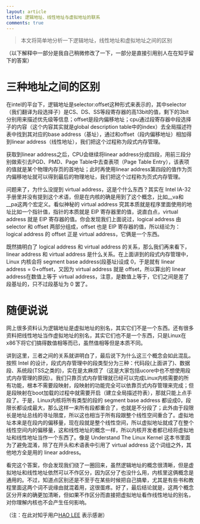 ```yaml
---
layout: article
title: 逻辑地址、线性地址与虚拟地址的联系
comments: true
---
```




> 本文将简单地分析一下逻辑地址，线性地址和虚拟地址之间的区别


（以下解释中一部分是我自己稍微修改了一下，一部分是直接引用别人在在知乎留下的答案）


# 三种地址之间的区别

在intel的平台下，逻辑地址是selector:offset这种形式来表示的，其中selector（我们翻译为段选择子）是CS、DS、SS等段寄存器的高13bit的值，剩下的3bit分别用来描述优先级等信息；offset是段内偏移地址；cpu通过段寄存器中段选择子的内容（这个内容其实就是global description table中的index）去全局描述符表中找到其对应的base address（基址），通过和offset（段内偏移地址）相加得到linear address（线性地址），我们把这个过程称为段式内存管理。

获取到linear address之后，CPU会继续将linear address分成四段，用前三段分别做索引去PGD、PMD、Page Table中去查表项（Page Table Entry），该表项的值就是某个物理内存页的首地址；此时再使用linear address第四段的值作为页内偏移地址就可以得到最后的物理地址，我们把这个过程称为页式内存管理。

问题来了，为什么没提到 virtual address，这是个什么东西？其实在 Intel IA-32 手册里并没有提到这个术语，但是在内核的确是用到了这个概念，比如__va和__pa这两个宏定义。看似神秘的 virtual address 究其本质就是程序里面使用的地址比如一个指针值，指针的本质就是 EIP 寄存器里的值，说直白点，virtual address 就是 EIP 寄存器的值。你会发现我们上面说过，logical address 由 selector 和 offset 两部分组成，offset 也是 EIP 寄存器的值，所以结论为：logical address 的 offset 正是 virtual address，它俩是一个东西。

既然搞明白了 logical address 和 virtual address 的关系，那么我们再来看下，linear address 和 virtual address 是什么关系。在上面讲到的段式内存管理中，Linux 内核会将 segment base address(段基址)设成 0，于是就有 linear address = 0+offset，又因为 virtual address 就是 offset，所以算出的 linear address在数值上等于 virtual address，注意，是数值上等于，它们之间是差了段基址的，只不过段基址为 0 罢了。


# 随便说说


网上很多资料认为逻辑地址是虚拟地址的别名，其实它们不是一个东西。还有很多资料把线性地址当作虚拟地址的别名，其实它们也不是一个东西，只是Linux在x86下将它们搞得数值相等而已，虽然值相等但是本质不同。

讲到这里，三者之间的关系就讲明白了，最后说下为什么这三个概念会如此混乱。
按照 Intel 的设计，段式内存管理中的段类型分为三种：代码段(上面讲了)、数据段、系统段(TSS之类的)，实在是太麻烦了（这是大家包括ucore中也不想使用段式内存管理的原因）。我们只靠页式内存管理就已经可以完成Linux内核需要的所有功能，根本不需要段映射，段映射的功能完全可以依靠页式内存管理来完成；但是段映射在boot加载的过程中就需要开启（建立全局描述符表），那就只能上点手段了。于是，Linux内核将所有类型的段的 segment base address 都设成0，段限长都设成最大，那么这样一来所有段都重合了，也就是不分段了；此外由于段限长是地址总线的寻址限度，所以这也相当于所有段跟整个线性空间重合了。虚拟地址本来是在段内的偏移量，现在段就是整个线性空间，所以虚拟地址就成了在整个线性空间内的偏移量，这和线性地址的概念一样，所以内核开发者都已经将虚拟地址和线性地址当作一个东西了。像是 Understand The Linux Kernel 这本书里面为了避免混淆，除了在开头和术语表中引用了 virtual address 这个词组之外，其他地方全是用的 linear address。

看完这个答案，你会发现我们绕了一圈回来，虽然逻辑地址的概念很清晰，但是虚拟地址和线性地址依然可以不作区分，因为区分了也没什么用，内核里这俩概念是通用的。不过，知道点区别还是不至于在某些时候把自己搞晕，尤其是有些书和教程里面这两个词不说缘由就混着用，这很蛋疼。好了，最后结论就是，这两个概念区分开来的确更加清晰，但如果不作区分而直接把虚拟地址看作线性地址的别名，对你理解内核也不会产生任何影响。

（注：在此对知乎用户[HAO LEE](https://www.zhihu.com/people/kerneldevelope) 表示感谢）
